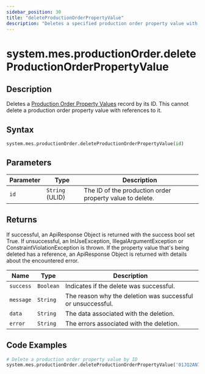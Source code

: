 ```yaml
---
sidebar_position: 30
title: "deleteProductionOrderPropertyValue"
description: "Deletes a specified production order property value with the given ID."
---
```


# system.mes.productionOrder.deleteProductionOrderPropertyValue

## Description

Deletes a [Production Order Property Values](../../data-model/production-order-model/production-order-property-value) record by its ID.
This cannot delete a production order property value with references to it.

## Syntax

```python
system.mes.productionOrder.deleteProductionOrderPropertyValue(id)
```

## Parameters

| Parameter | Type            | Description                                              |
| --------- | --------------- | -------------------------------------------------------- |
| `id`      | `String` (ULID) | The ID of the production order property value to delete. |

## Returns

If successful, an ApiResponse Object is returned with the success bool set True. If unsuccessful, an InUseException, IllegalArgumentException or ConstraintViolationException is thrown.
If the property value that's being deleted has a reference, an ApiResponse Object is returned with details about the encountered error.

| Name      | Type      | Description                                                 |
| --------- | --------- | ----------------------------------------------------------- |
| `success` | `Boolean` | Indicates if the delete was successful.                     |
| `message` | `String`  | The reason why the deletion was successful or unsuccessful. |
| `data`    | `String`  | The data associated with the deletion.                      |
| `error`   | `String`  | The errors associated with the deletion.                    |

## Code Examples

```python
# Delete a production order property value by ID
system.mes.productionOrder.deleteProductionOrderPropertyValue('01JQ2AN7CQ-MWR6A9M0-FQSEAHTJ')
```
